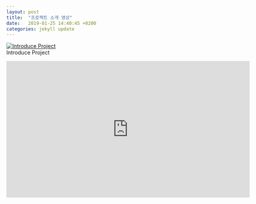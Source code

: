 ```yaml
---
layout: post
title:  "프로젝트 소개 영상"
date:   2019-01-25 14:40:45 +0200
categories: jekyll update
---
```


[![Introduce Project](http://img.youtube.com/vi/SVUtFII_orQ/0.jpg)](https://youtu.be/SVUtFII_orQ) 
<br>
Introduce Project

<iframe width="640" height="360" src="https://youtu.be/SVUtFII_orQ" frameborder="0" gesture="media" allowfullscreen=""></iframe>
